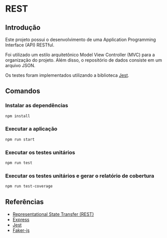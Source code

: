# REST

## Introdução

Este projeto possui o desenvolvimento de uma Application Programming Interface (API) RESTful.

Foi utilizado um estilo arquitetônico Model View Controller (MVC) para a organização do projeto. Além disso, o repositório de dados consiste em um arquivo JSON.

Os testes foram implementados utilizando a biblioteca [Jest](https://jestjs.io/).

## Comandos

### Instalar as dependências

```bash
npm install
```

### Executar a aplicação

```bash
npm run start
```

### Executar os testes unitários

```bash
npm run test
```

### Executar os testes unitários e gerar o relatório de cobertura

```bash
npm run test-coverage
```

## Referências
- [Representational State Transfer (REST)](https://www.ics.uci.edu/~fielding/pubs/dissertation/rest_arch_style.htm)
- [Express](https://expressjs.com/)
- [Jest](https://jestjs.io/)
- [Faker-js](https://fakerjs.dev/)